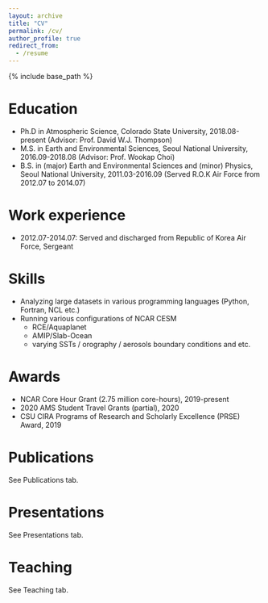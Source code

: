 ```yaml
---
layout: archive
title: "CV"
permalink: /cv/
author_profile: true
redirect_from:
  - /resume
---
```


{% include base_path %}

Education
======
* Ph.D in Atmospheric Science, Colorado State University, 2018.08-present (Advisor: Prof. David W.J. Thompson)
* M.S. in Earth and Environmental Sciences, Seoul National University, 2016.09-2018.08 (Advisor: Prof. Wookap Choi)
* B.S. in (major) Earth and Environmental Sciences and (minor) Physics, Seoul National University, 2011.03-2016.09 (Served R.O.K Air Force from 2012.07 to 2014.07)

Work experience
======
* 2012.07-2014.07: Served and discharged from Republic of Korea Air Force, Sergeant
  
Skills
======
* Analyzing large datasets in various programming languages (Python, Fortran, NCL etc.)
* Running various configurations of NCAR CESM
  * RCE/Aquaplanet
  * AMIP/Slab-Ocean
  * varying SSTs / orography / aerosols boundary conditions and etc.

Awards
======
* NCAR Core Hour Grant (2.75 million core-hours), 2019-present
* 2020 AMS Student Travel Grants (partial), 2020                                             
* CSU CIRA Programs of Research and Scholarly Excellence (PRSE) Award, 2019

Publications
======
See Publications tab.
  
Presentations
======
See Presentations tab.
  
Teaching
======
See Teaching tab.
 
